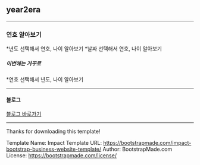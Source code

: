 ## year2era
***
### 연호 알아보기
*년도 선택해서 연호, 나이 알아보기
*날짜 선택해서 연호, 나이 알아보기
##### 이번에는 거꾸로
*연호 선택해서 년도, 나이 알아보기
***
#### 블로그
[블로그 바로가기](https://blog.naver.com/ringring395)           







***
Thanks for downloading this template!

Template Name: Impact
Template URL: https://bootstrapmade.com/impact-bootstrap-business-website-template/
Author: BootstrapMade.com
License: https://bootstrapmade.com/license/
